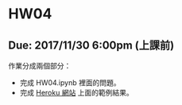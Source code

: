 # HW04
## Due: 2017/11/30 6:00pm (上課前)

作業分成兩個部分：

* 完成 HW04.ipynb 裡面的問題。
* 完成 [Heroku 網站](https://nameless-atoll-63259.herokuapp.com/) 上面的範例結果。
